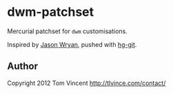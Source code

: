 # dwm-patchset

Mercurial patchset for `dwm` customisations.

Inspired by [Jason Wryan][1], pushed with [hg-git][2].

## Author

Copyright 2012 Tom Vincent <http://tlvince.com/contact/>

  [1]: http://jasonwryan.com/blog/2012/07/24/queues/
  [2]: http://hg-git.github.com/
